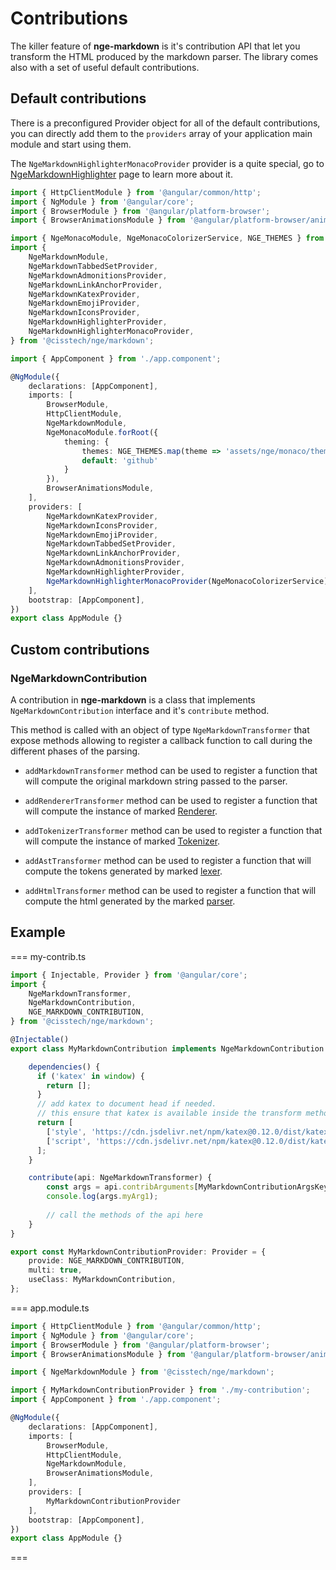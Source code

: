 # Contributions

The killer feature of **nge-markdown** is it's contribution API that let
you transform the HTML produced by the markdown parser.
The library comes also with a set of useful default contributions.

## Default contributions

There is a preconfigured Provider object for all of the default contributions,
you can directly add them to the `providers` array of your application main module and start using them.

The `NgeMarkdownHighlighterMonacoProvider` provider is a quite special, go to
[NgeMarkdownHighlighter](/docs/nge-markdown/contributions/highlighter) page to learn more about it.

```typescript highlights="6-17 26-32 36-43"
import { HttpClientModule } from '@angular/common/http';
import { NgModule } from '@angular/core';
import { BrowserModule } from '@angular/platform-browser';
import { BrowserAnimationsModule } from '@angular/platform-browser/animations';

import { NgeMonacoModule, NgeMonacoColorizerService, NGE_THEMES } from '@cisstech/nge/monaco';
import {
    NgeMarkdownModule,
    NgeMarkdownTabbedSetProvider,
    NgeMarkdownAdmonitionsProvider,
    NgeMarkdownLinkAnchorProvider,
    NgeMarkdownKatexProvider,
    NgeMarkdownEmojiProvider,
    NgeMarkdownIconsProvider,
    NgeMarkdownHighlighterProvider,
    NgeMarkdownHighlighterMonacoProvider,
} from '@cisstech/nge/markdown';

import { AppComponent } from './app.component';

@NgModule({
    declarations: [AppComponent],
    imports: [
        BrowserModule,
        HttpClientModule,
        NgeMarkdownModule,
        NgeMonacoModule.forRoot({
            theming: {
                themes: NGE_THEMES.map(theme => 'assets/nge/monaco/themes/' + theme),
                default: 'github'
            }
        }),
        BrowserAnimationsModule,
    ],
    providers: [
        NgeMarkdownKatexProvider,
        NgeMarkdownIconsProvider,
        NgeMarkdownEmojiProvider,
        NgeMarkdownTabbedSetProvider,
        NgeMarkdownLinkAnchorProvider,
        NgeMarkdownAdmonitionsProvider,
        NgeMarkdownHighlighterProvider,
        NgeMarkdownHighlighterMonacoProvider(NgeMonacoColorizerService),
    ],
    bootstrap: [AppComponent],
})
export class AppModule {}
```

## Custom contributions

### NgeMarkdownContribution

A contribution in **nge-markdown** is a class that implements `NgeMarkdownContribution` interface and it's
`contribute` method.

This method is called with an object of type `NgeMarkdownTransformer` that expose methods allowing to register
a callback function to call during the different phases of the parsing.

* `addMarkdownTransformer` method can be used to register a function that will compute
 the original markdown string passed to the parser.

* `addRendererTransformer` method can be used to register a function that will compute the instance
  of marked [Renderer](https://marked.js.org/using_pro#renderer).

* `addTokenizerTransformer` method can be used to register a function that will compute the instance
  of marked [Tokenizer](https://marked.js.org/using_pro#tokenizer).

* `addAstTransformer` method can be used to register a function that will compute the tokens
  generated by marked [lexer](https://marked.js.org/using_pro#lexer).

* `addHtmlTransformer` method can be used to register a function that will compute the html generated
  by the marked [parser](https://marked.js.org/using_pro#parser).

## Example

=== my-contrib.ts

```typescript
import { Injectable, Provider } from '@angular/core';
import {
    NgeMarkdownTransformer,
    NgeMarkdownContribution,
    NGE_MARKDOWN_CONTRIBUTION,
} from '@cisstech/nge/markdown';

@Injectable()
export class MyMarkdownContribution implements NgeMarkdownContribution {

    dependencies() {
      if ('katex' in window) {
        return [];
      }
      // add katex to document head if needed.
      // this ensure that katex is available inside the transform methods.
      return [
        ['style', 'https://cdn.jsdelivr.net/npm/katex@0.12.0/dist/katex.min.css'],
        ['script', 'https://cdn.jsdelivr.net/npm/katex@0.12.0/dist/katex.min.js'],
      ];
    }

    contribute(api: NgeMarkdownTransformer) {
        const args = api.contribArguments[MyMarkdownContributionArgsKey] || {} as MyMarkdownContributionArgs;
        console.log(args.myArg1);
  
        // call the methods of the api here
    }
}

export const MyMarkdownContributionProvider: Provider = {
    provide: NGE_MARKDOWN_CONTRIBUTION,
    multi: true,
    useClass: MyMarkdownContribution,
};
```

=== app.module.ts

```typescript
import { HttpClientModule } from '@angular/common/http';
import { NgModule } from '@angular/core';
import { BrowserModule } from '@angular/platform-browser';
import { BrowserAnimationsModule } from '@angular/platform-browser/animations';

import { NgeMarkdownModule } from '@cisstech/nge/markdown';

import { MyMarkdownContributionProvider } from './my-contribution';
import { AppComponent } from './app.component';

@NgModule({
    declarations: [AppComponent],
    imports: [
        BrowserModule,
        HttpClientModule,
        NgeMarkdownModule,
        BrowserAnimationsModule,
    ],
    providers: [
        MyMarkdownContributionProvider
    ],
    bootstrap: [AppComponent],
})
export class AppModule {}
```

===
